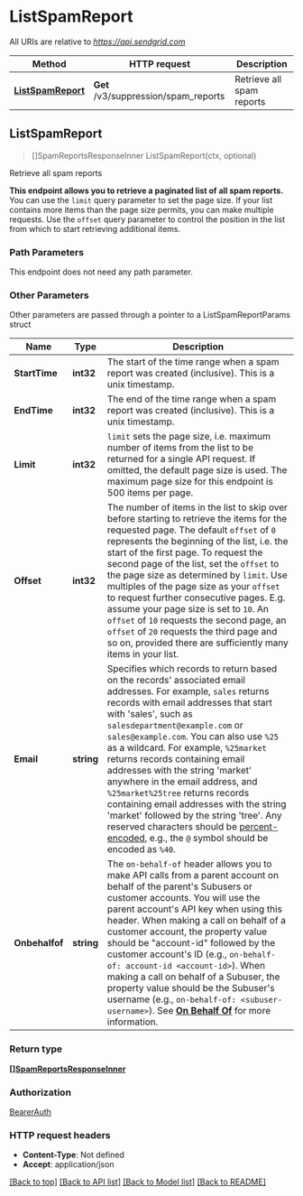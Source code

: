 # ListSpamReport

All URIs are relative to *https://api.sendgrid.com*

Method | HTTP request | Description
------------- | ------------- | -------------
[**ListSpamReport**](ListSpamReport.md#ListSpamReport) | **Get** /v3/suppression/spam_reports | Retrieve all spam reports



## ListSpamReport

> []SpamReportsResponseInner ListSpamReport(ctx, optional)

Retrieve all spam reports

**This endpoint allows you to retrieve a paginated list of all spam reports.**  You can use the `limit` query parameter to set the page size. If your list contains more items than the page size permits, you can make multiple requests. Use the `offset` query parameter to control the position in the list from which to start retrieving additional items.

### Path Parameters

This endpoint does not need any path parameter.

### Other Parameters

Other parameters are passed through a pointer to a ListSpamReportParams struct


Name | Type | Description
------------- | ------------- | -------------
**StartTime** | **int32** | The start of the time range when a spam report was created (inclusive). This is a unix timestamp.
**EndTime** | **int32** | The end of the time range when a spam report was created (inclusive). This is a unix timestamp.
**Limit** | **int32** | `limit` sets the page size, i.e. maximum number of items from the list to be returned for a single API request. If omitted, the default page size is used. The maximum page size for this endpoint is 500 items per page.
**Offset** | **int32** | The number of items in the list to skip over before starting to retrieve the items for the requested page. The default `offset` of `0` represents the beginning of the list, i.e. the start of the first page. To request the second page of the list, set the `offset` to the page size as determined by `limit`. Use multiples of the page size as your `offset` to request further consecutive pages. E.g. assume your page size is set to `10`. An `offset` of `10` requests the second page, an `offset` of `20` requests the third page and so on, provided there are sufficiently many items in your list.
**Email** | **string** | Specifies which records to return based on the records' associated email addresses. For example, `sales` returns records with email addresses that start with 'sales', such as `salesdepartment@example.com` or `sales@example.com`.  You can also use `%25` as a wildcard. For example, `%25market` returns records containing email addresses with the string 'market' anywhere in the email address, and `%25market%25tree` returns records containing email addresses with the string 'market' followed by the string 'tree'. Any reserved characters should be [percent-encoded](https://en.wikipedia.org/wiki/Percent-encoding#Reserved_characters), e.g., the `@` symbol should be encoded as `%40`.
**Onbehalfof** | **string** | The `on-behalf-of` header allows you to make API calls from a parent account on behalf of the parent's Subusers or customer accounts. You will use the parent account's API key when using this header. When making a call on behalf of a customer account, the property value should be \"account-id\" followed by the customer account's ID (e.g., `on-behalf-of: account-id <account-id>`). When making a call on behalf of a Subuser, the property value should be the Subuser's username (e.g., `on-behalf-of: <subuser-username>`). See [**On Behalf Of**](https://docs.sendgrid.com/api-reference/how-to-use-the-sendgrid-v3-api/on-behalf-of) for more information.

### Return type

[**[]SpamReportsResponseInner**](SpamReportsResponseInner.md)

### Authorization

[BearerAuth](../README.md#BearerAuth)

### HTTP request headers

- **Content-Type**: Not defined
- **Accept**: application/json

[[Back to top]](#) [[Back to API list]](../README.md#documentation-for-api-endpoints)
[[Back to Model list]](../README.md#documentation-for-models)
[[Back to README]](../README.md)

